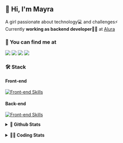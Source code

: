 ## 👋 Hi, I'm Mayra

A girl passionate about technology💻 and challenges⚡  
Currently **working as backend developer**👩‍💻 at [Alura](https://www.alura.com.br)   

### 💬 You can find me at

<a href="https://mayra.dev" target="_blank" rel="noopener"><img src="https://img.shields.io/badge/-mayra.dev-005FED?style=flat&logo=Google-chrome&logoColor=white"/></a>
<a href="https://linkedin.com/in/mayraamaral" target="_blank" rel="noopener"><img src="https://img.shields.io/badge/-/mayraamaral-0077B5?style=flat&logo=Linkedin&logoColor=white"/></a>
<a href="mailto:mayra@mayra.dev" target="_blank" rel="noopener"><img src="https://img.shields.io/badge/-mayra@mayra.dev-D14836?style=flat&logo=Gmail&logoColor=white"/></a>
<a href="" target="_blank" rel="noopener"><img src="https://img.shields.io/badge/-mayraamaral-7289DA?style=flat&logo=Discord&logoColor=white"/></a>

### 🛠️ Stack
#### Front-end

[![Front-end Skills](https://skillicons.dev/icons?i=react,next,angular,redux,styledcomponents,html,css,sass,js,ts,figma)](https://skillicons.dev)
#### Back-end

[![Front-end Skills](https://skillicons.dev/icons?i=java,spring,hibernate,aws,idea,postgres,mysql,git,linux,bash,nodejs,docker,kubernetes,jenkins)](https://skillicons.dev)


<details>
    <summary><strong>📌 Github Stats</strong></summary>
    <br />
    <div align="center">
        <table>
      <td><img height="160em" src="https://github-readme-stats.vercel.app/api?username=mayraamaral&show_icons=true&theme=algolia&hide_border=true&hide=stars&count_private=true" alt="Readme stats"></td>
      <td><img height="160em" src="https://github-readme-stats.vercel.app/api/top-langs/?username=mayraamaral&&layout=compact&&theme=algolia&hide_border=true&langs_count=6" alt="Language stats"></td>
       </table>
  </div> 
    

  <p align="center">
    <img src="https://github-readme-streak-stats.herokuapp.com?user=mayraamaral&theme=dark&hide_border=true&date_format=j%20M%5B%20Y%5D&locale=pt-br&background=050F2C&ring=0195DD&fire=23AA7D&currStreakLabel=23AA7D" alt="Streak stats">
  </p> 
</details>

<br />

<details>
  <summary><strong>👩‍💻 Coding Stats</strong></summary>
  <br />
  
  <!--START_SECTION:waka-->
![Code Time](http://img.shields.io/badge/Code%20Time-464%20hrs%2047%20mins-blue)

**🐱 My GitHub Data** 

> 📦 582.7 kB Used in GitHub's Storage 
 > 
> 🏆 511 Contributions in the Year 2024
 > 
> 🚫 Not Opted to Hire
 > 
> 📜 55 Public Repositories 
 > 
> 🔑 31 Private Repositories 
 > 
**I'm an Early 🐤** 

```text
🌞 Morning                1385 commits        █████░░░░░░░░░░░░░░░░░░░░   19.99 % 
🌆 Daytime                3946 commits        ██████████████░░░░░░░░░░░   56.96 % 
🌃 Evening                1389 commits        █████░░░░░░░░░░░░░░░░░░░░   20.05 % 
🌙 Night                  208 commits         █░░░░░░░░░░░░░░░░░░░░░░░░   03.00 % 
```
📅 **I'm Most Productive on Wednesday** 

```text
Monday                   1066 commits        ████░░░░░░░░░░░░░░░░░░░░░   15.39 % 
Tuesday                  861 commits         ███░░░░░░░░░░░░░░░░░░░░░░   12.43 % 
Wednesday                2093 commits        ████████░░░░░░░░░░░░░░░░░   30.21 % 
Thursday                 1530 commits        ██████░░░░░░░░░░░░░░░░░░░   22.08 % 
Friday                   726 commits         ███░░░░░░░░░░░░░░░░░░░░░░   10.48 % 
Saturday                 270 commits         █░░░░░░░░░░░░░░░░░░░░░░░░   03.90 % 
Sunday                   382 commits         █░░░░░░░░░░░░░░░░░░░░░░░░   05.51 % 
```


📊 **This Week I Spent My Time On** 

```text
🕑︎ Time Zone: America/Sao_Paulo

💬 Programming Languages: 
SQL                      5 hrs 30 mins       ████████████░░░░░░░░░░░░░   49.31 % 
Java                     2 hrs 43 mins       ██████░░░░░░░░░░░░░░░░░░░   24.32 % 
HTML                     1 hr                ██░░░░░░░░░░░░░░░░░░░░░░░   09.05 % 
FTL                      41 mins             ██░░░░░░░░░░░░░░░░░░░░░░░   06.17 % 
Markdown                 33 mins             █░░░░░░░░░░░░░░░░░░░░░░░░   04.92 % 

🔥 Editors: 
VS Code                  8 hrs 3 mins        ██████████████████░░░░░░░   72.07 % 
IntelliJ IDEA            3 hrs 7 mins        ███████░░░░░░░░░░░░░░░░░░   27.93 % 

💻 Operating System: 
Linux                    11 hrs 10 mins      █████████████████████████   100.00 % 
```

**I Mostly Code in Java** 

```text
Java                     123 repos           ███████░░░░░░░░░░░░░░░░░░   26.91 % 
HTML                     114 repos           ██████░░░░░░░░░░░░░░░░░░░   24.95 % 
JavaScript               101 repos           ██████░░░░░░░░░░░░░░░░░░░   22.10 % 
TypeScript               97 repos            █████░░░░░░░░░░░░░░░░░░░░   21.23 % 
C#                       1 repo              ░░░░░░░░░░░░░░░░░░░░░░░░░   00.22 % 
```




 Last Updated on 17/07/2024 19:10:41 UTC
<!--END_SECTION:waka-->

</details>
